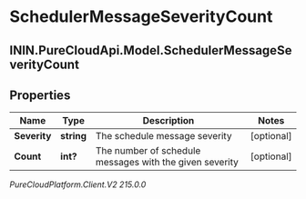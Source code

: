 # SchedulerMessageSeverityCount

## ININ.PureCloudApi.Model.SchedulerMessageSeverityCount

## Properties

|Name | Type | Description | Notes|
|------------ | ------------- | ------------- | -------------|
| **Severity** | **string** | The schedule message severity | [optional] |
| **Count** | **int?** | The number of schedule messages with the given severity | [optional] |



_PureCloudPlatform.Client.V2 215.0.0_
